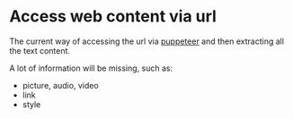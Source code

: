 # Access web content via url

The current way of accessing the url via [puppeteer](https:pptr.dev) and then extracting all the text content.

A lot of information will be missing, such as:

- picture, audio, video
- link
- style
